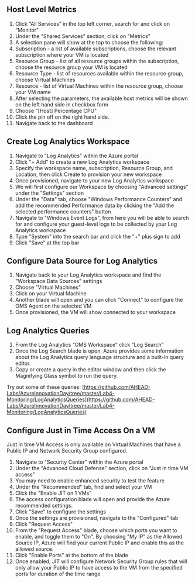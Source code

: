 ## Host Level Metrics

1. Click “All Services” in the top left corner, search for and click on “Monitor"
2. Under the "Shared Services" section, click on "Metrics"
3. A selection pane will show at the top to choose the following:
  1. Subscription - a list of available subscriptions, choose the relevant subscription where your VM is located
  2. Resource Group - list of all resource groups within the subscription, choose the resource group your VM is located
  3. Resource Type - list of resources available within the resource group, choose Virtual Machines
  4. Resource - list of Virtual Machines within the resource group, choose your VM name
4. After selecting the parameters, the available host metrics will be shown on the left hand side in checkbox form
5. Choose "[Host] Percentage CPU"
6. Click the pin off on the right hand side.
7. Navigate back to the dashboard

## Create Log Analytics Workspace

1. Navigate to "Log Analytics" within the Azure portal
2. Click "+ Add" to create a new Log Analytics workspace
3. Specify the workspace name, subscription, Resource Group, and Location, then click Create to provision your new workspace
4. Once provisioned, navigate to your new Log Analytics workspace
5. We will first configure our Workspace by choosing "Advanced settings" under the "Settings" section
6. Under the "Data" tab, choose "Windows Performance Counters" and add the recommended Performance data by clicking the "Add the selected performance counters" button
7. Navigate to "Windows Event Logs", from here you will be able to search for and configure your guest-level logs to be collected by your Log Analytics workspace
8. Type "System" into the search bar and click the "+" plus sign to add
9. Click "Save" at the top bar


## Configure Data Source for Log Analytics

1. Navigate back to your Log Analytics workspace and find the "Workspace Data Sources" settings
2. Choose "Virtual Machines"
3. Click on your Virtual Machine
4. Another blade will open and you can click "Connect" to configure the OMS Agent on the selected VM
5. Once provisioned, the VM will show connected to your workspace


## Log Analytics Queries

1. From the Log Analytics “OMS Workspace” click “Log Search”
2. Once the Log Search blade is open, Azure provides some information about the Log Analytics query language structure and a built-in query editor.
3. Copy or create a query in the editor window and then click the Magnifying Glass symbol to run the query.

Try out some of these queries:
[https://github.com/AHEAD-Labs/AzureInnovationDay/tree/master/Lab4-Monitoring/LogAnalyticsQueries](https://github.com/AHEAD-Labs/AzureInnovationDay/tree/master/Lab4-Monitoring/LogAnalyticsQueries)


## Configure Just in Time Access On a VM

Just in time VM Access is only available on Virtual Machines that have a Public IP and Network Security Group configured.

1. Navigate to "Security Center" within the Azure portal
2. Under the "Advanced Cloud Defense" section, click on "Just in time VM access"
3. You may need to enable enhanced security to test the feature
4. Under the "Recommended" tab, find and select your VM
5. Click the "Enable JIT on 1 VMs"
6. The access configuration blade will open and provide the Azure recommended settings.
7. Click "Save" to configure the settings
8. Once the settings are provisioned, navigate to the "Configured" tab
9. Click "Request Access"
10. From the "Request Access" blade, choose which ports you want to enable, and toggle them to "On". By choosing "My IP" as the Allowed Source IP, Azure will find your current Public IP and enable this as the allowed source.
11. Click "Enable Ports" at the bottom of the blade
12. Once enabled, JIT will configure Network Security Group rules that will only allow your Public IP to have access to the VM from the specified ports for duration of the time range